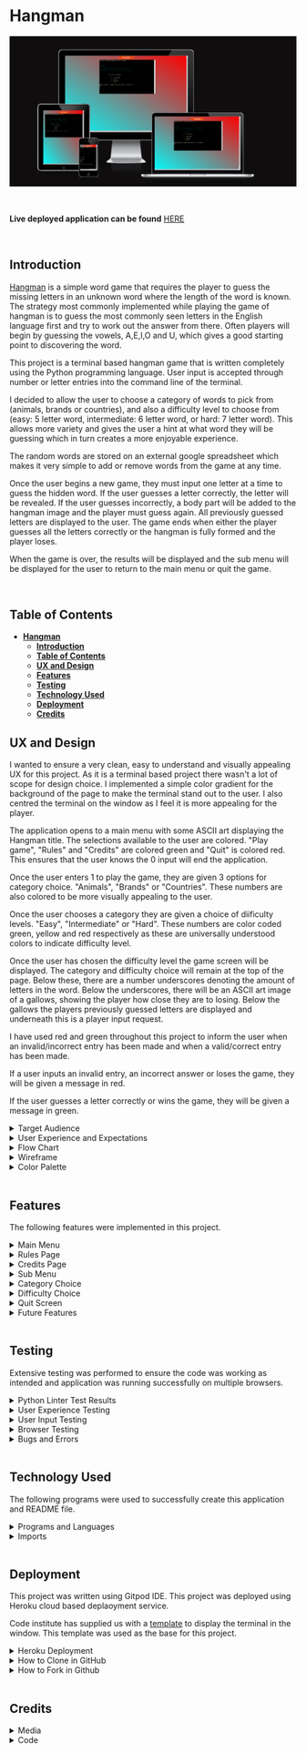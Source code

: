 # **Hangman**

![Am I responsive image](readme-images/am-i-responsive.png)

<br>

**Live deployed application can be found** [HERE](https://hangman-james-fitz.herokuapp.com/)  

<br>

## **Introduction**

[Hangman](https://en.wikipedia.org/wiki/Hangman_(game)) is a simple word game that requires the player to guess the missing letters in an unknown word where the length of the word is known.
The strategy most commonly implemented while playing the game of hangman is to guess the most commonly seen letters in the English language first and try to work out the answer from there.
Often players will begin by guessing the vowels, A,E,I,O and U, which gives a good starting point to discovering the word.

This project is a terminal based hangman game that is written completely using the Python programming language.
User input is accepted through number or letter entries into the command line of the terminal.

I decided to allow the user to choose a category of words to pick from (animals, brands or countries), and also a difficulty level to choose from (easy: 5 letter word, intermediate: 6 letter word, or hard: 7 letter word).
This allows more variety and gives the user a hint at what word they will be guessing which in turn creates a more enjoyable experience.

The random words are stored on an external google spreadsheet which makes it very simple to add or remove words from the game at any time.

Once the user begins a new game, they must input one letter at a time to guess the hidden word.
If the user guesses a letter correctly, the letter will be revealed.
If the user guesses incorrectly, a body part will be added to the hangman image and the player must guess again.
All previously guessed letters are displayed to the user.
The game ends when either the player guesses all the letters correctly or the hangman is fully formed and the player loses.

When the game is over, the results will be displayed and the sub menu will be displayed for the user to return to the main menu or quit the game.

<br>

## **Table of Contents**
- [**Hangman**](#hangman)
  - [**Introduction**](#introduction)
  - [**Table of Contents**](#table-of-contents)
  - [**UX and Design**](#ux-and-design)
  - [**Features**](#features)
  - [**Testing**](#testing)
  - [**Technology Used**](#technology-used)
  - [**Deployment**](#deployment)
  - [**Credits**](#credits)



## **UX and Design**  

I wanted to ensure a very clean, easy to understand and visually appealing UX for this project.
As it is a terminal based project there wasn't a lot of scope for design choice.
I implemented a simple color gradient for the background of the page to make the terminal stand out to the user.
I also centred the terminal on the window as I feel it is more appealing for the player.

The application opens to a main menu with some ASCII art displaying the Hangman title.
The selections available to the user are colored. "Play game", "Rules" and "Credits" are colored green and "Quit" is colored red.
This ensures that the user knows the 0 input will end the application.

Once the user enters 1 to play the game, they are given 3 options for category choice.
"Animals", "Brands" or "Countries".
These numbers are also colored to be more visually appealing to the user.

Once the user chooses a category they are given a choice of diificulty levels.
"Easy", "Intermediate" or "Hard".
These numbers are color coded green, yellow and red respectively as these are universally understood colors to indicate difficulty level.

Once the user has chosen the difficulty level the game screen will be displayed.
The category and difficulty choice will remain at the top of the page.
Below these, there are a number underscores denoting the amount of letters in the word.
Below the underscores, there will be an ASCII art image of a gallows, showing the player how close they are to losing.
Below the gallows the players previously guessed letters are displayed and underneath this is a player input request.

I have used red and green throughout this project to inform the user when an invalid/incorrect entry has been made and when a valid/correct entry has been made.

If a user inputs an invalid entry, an incorrect answer or loses the game, they will be given a message in red.

If the user guesses a letter correctly or wins the game, they will be given a message in green.

<details><summary>Target Audience</summary>

- This game is suitable for all age groups.
- This game was made for fans of simple word games.
- This game is for anyone that enjoys simple terminal based games.

</details>

<details><summary>User Experience and Expectations</summary>  

- Simple game to play.
- Clear instructions and rules that are easy to understand.
- Simple design and easy navigation.
- intuative design where results and outcomes are easily identified and displayed.
- Clear indication of input errors to the user.
- Ability to see progress throughout the game, how many guesses are left, how many letters guessed correctly, which letters have already been guessed.
- Variety and choice for a new experience every time.
- Ability to return to the main menu at the end of the game and restart the application.

</details>

<details><summary>Flow Chart</summary>  

I created the flowchart before starting to write the code to give myself a good understanding and idea of what I wanted to achieve.
It was useful knowing where the input errors could occur and what to do if that happened.
There are some optional additions on the flowchart that I ultimately did decide to implement into the project.

![Flowchart image](readme-images/hangman-flowchart.webp)

</details>

<details><summary>Wireframe</summary>  

I had a simple wireframe design for this project with a main menu, rules section, credits section and main game screen.
The end design is very similar to the wireframe with only a few small differences.

- Main Menu

![Main menu image](readme-images/wireframe-main-menu.webp)

- Rules Screen

![Rules screen image](readme-images/wireframe-rules-page.webp)

- Credits Screen

![Credits screen image](readme-images/wireframe-credits-page.webp)

- Category Choice

![Category choice image](readme-images/wireframe-category-choice.webp)

- Difficulty Choice 

![Difficulty choice image](readme-images/wireframe-difficulty-choice.webp)

- Game Screen 

![Game screen image](readme-images/wireframe-game-screen.webp)

- Correct Guess

![Correct guess image](readme-images/wireframe-correct-guess.webp)

- Error Guess

![Error guess image](readme-images/wireframe-error-guess.webp)

- Win Screen 

![Win screen image](readme-images/wireframe-win-message.webp)

</details>

<details><summary>Color Palette</summary>

As this is a terminal based project, there wasn't much scope for color modifications.
I added color to the terminal using colorama, and I added a simple red to cyan gradient background to the body of the page using css.

![Color palette image](readme-images/color-palette.png)

</details>

<br>

## **Features** 

The following features were implemented in this project.

<details><summary>Main Menu</summary>     

I decided to implement a main menu in this project to allow the user to navigate to different sections of the application with ease.
The hangman ASCII art was used to make the menu screen more appealing to the player.
The main menu contains 4 options, "Play Game" will run the main game function, "Rules" will display the rules for the game and a sub menu to return to the main menu, "Credits will display the credits for the game and a sub menu to return to the main menu, and "Quit" will exit the application and display a goodbye message.

![Main menu image](readme-images/testing-main-menu.png)

</details>

<details><summary>Rules Page</summary>     

The rules section is used to instruct the user on the rules of this hangman game. This section contains a sub menu to return to the main menu or quit the application.
I chose to keep this section simple with only the rules heading being colored as I wanted it to be easily read and understood by the player.

![Rules menu image](readme-images/testing-rules.png)

</details>

<details><summary>Credits Page</summary>     

The credits section allows the user to see information about the creator of the game, links to the github repository, linkdin page and a thank you section.
The colorscheme and dusign was kept the dame as the rules section.

![Credits menu image](readme-images/testing-credits.png)

</details>

<details><summary>Sub Menu</summary>  

The Sub menu is displayed at the end of the credits, rules and when the game is over.
This allows the user to easily navigate back to the main menu.

![Sub menu image](readme-images/sub-menu.png)

</details>

<details><summary>Category Choice</summary>

The category choice is displayed when the user starts a new game. This allows the user to customise their game and have a unique experience during every playthrough.

![Category choice image](readme-images/testing-category-choice.png)

</details>

<details><summary>Difficulty Choice</summary>

The difficulty choice is diplayed once the category has been selected. This will allow the user to challege themselves to more difficult words on subsequent playthroughs.

![Difficulty choice image](readme-images/testing-difficulty-choice.png)

</details>

<details><summary>Quit Screen</summary>

Once the player chooses the "Quit" option on either the main menu or sub menu, they are greeted with the following message and ASCII art.

![Quit screen image](readme-images/testing-main-menu-quit.png)

</details>

<details><summary>Future Features</summary>  

- Ability for player to input their own words or categories that will be pushed to the google sheet.  
- Ability for the player to guess the whole word at once rather than letter by letter.
- Implementation of timed game mode that will allocate a specified amount to time to make a guess depending on the difficulty level.

</details>

<br>

## **Testing**  

Extensive testing was performed to ensure the code was working as intended and application was running successfully on multiple browsers.

<details><summary>Python Linter Test Results</summary>  

All python code was passed through the Code Institute Python Linter with no errors.

![Python linter results image](readme-images/ci-python-linter-results.png)

</details>

<details><summary>User Experience Testing</summary>

| User requirement | Image | Requirement met? Y/N | 
| ---------------- | ----- | -------------------- |
| I want to be shown a clear main menu when the application is loaded. | ![Main menu test image](readme-images/testing-main-menu.png) | Y |
| I want to be shown an error message that clearly states why the error has occurred if I make an incorrect input. | ![Input error not a number image](readme-images/testing-input-error-not-number.png) ![Input error not an option image](readme-images/testing-input-error-not-option.png) | Y | 
| I want to be able to view the rules for the game. | ![Rules test image](readme-images/testing-rules.png) | Y | 
| I want to be able to see who created the game. | ![Credits menu test image](readme-images/testing-credits.png) | Y | 
| I want to be able to choose my random word from different categories. | ![Category test image](readme-images/testing-category-choice.png) | Y | 
| I want to be able to choose from different difficulty levels. | ![Difficulty test image](readme-images/testing-difficulty-choice.png) | Y | 
| When the game starts, I want to be able to see my category, difficulty level, and how many letters I need to guess. | ![Opening game screen test image](readme-images/testing-opening-game-screen.png) | Y |
| If I make an invalid guess, or guess a letter that has already been guessed, I want a message to tell me why my guess was invalid, and I don't want this to affect my lives remaining. | ![Invalid letter input test image](readme-images/testing-not-a-letter.png) ![Multiple letter input test image](readme-images/testing-multiple-input.png)| Y | S
| When I make a correct guess, I want to be shown a message that my guess was correct, I want the correct letter to appear in the random word. | ![Correct guess test image](readme-images/testing-correct-guess.png) | Y | 
| When I make an incorrect guess, I want a message to display that my guess was incorrect and I want to know how many lives I have left. | ![Incorrect guess test image](readme-images/testing-incorrect-guess.png) | Y |
| When I win, I want to be shown a message that I won and I want the option to quit or play again. | ![Win screen test image](readme-images/testing-win-screen.png) | Y | 
| When I lose, I want to be told what the word was and I want the option to quit or play again. | ![Lose screen test image](readme-images/testing-lose-screen.png) | Y |

</details>

<details><summary>User Input Testing</summary>

| Test Area | Input To Validate | Expected Outcome | Actual Outcome | Pass/Fail |
| --------- | ----------------- | ---------------- | -------------- | --------- |
| Main Menu | N/A | Load main_menu function | As required | Pass |
| Main Menu | Input 0 | Quit the application | As required | Pass |
| Main Menu | Input 3 | Display credits | As required | Pass |
| Main Menu | Input 2 | Display rules | As required | Pass |
| Main Menu | Input 1 | Run the main game function | As required | Pass |
| Main Menu | Input any other number | Error message - Invalid choice - loop back to request input | As required | Pass |
| Main Menu | Input any other character | Error message - Not a number - loop back to request input | As required | Pass |
| Credits | Input 1 | Return to main menu | As required | Pass |
| Credits | Input 0 | Quit the application | As required | Pass |
| Credits | Input any other number | Error message - Invalid choice - loop back to request input | As required | Pass |
| Credits | Input any other character | Error message - Not a number - loop back to request input | As required | Pass |
| Rules | Input 1 | Return to main menu | As required | Pass |
| Rules | Input 0 | Quit the application | As required | Pass |
| Rules | Input any other number | Error message - Invalid choice - loop back to request input | As required | Pass |
| Rules | Input any other character | Error message - Not a number - loop back to request input | As required | Pass |
| Category Choice | Input 1 | Selects "Animals" category | As required | Pass |
| Category Choice | Input 2 | Selects "Brands" category | As required | Pass |
| Category Choice | Input 3 | Selects "Countries" category | As required | Pass |
| Category Choice | Input any other number | Error message - Invalid choice - loop back to request input | As required | Pass |
| Category Choice | Input any other character | Error message - Not a number - loop back to request input | As required | Pass |
| Difficulty Choice | Input 1 | Selects "Easy" difficulty | As required | Pass |
| Difficulty Choice | Input 2 | Selects "Intermediate" difficulty | As required | Pass |
| Difficulty Choice | Input 3 | Selects "Hard" difficulty | As required | Pass |
| Difficulty Choice | Input any other number | Error message - Invalid choice - loop back to request input | As required | Pass |
| Difficulty Choice | Input any other character | Error message - Not a number - loop back to request input | As required | Pass |
| Main Game Screen | Input a number | Error message - Invalid choice - loop back to request input | As required | Pass |
| Main Game Screen | Input multiple letters | Error message - One letter at a time - loop back to request input | As required | Pass |
| Main Game Screen | Correct letter guess | Display correct letter message, add letter to guessed letters list and display correctly guessed letter in the random word | As required | Pass |
| Main Game Screen | Guess all letters correctly | Display win message, display sub_menu to return to main menu or quit the application | As required | Pass |
| Main Game Screen | Incorrect letter guess | Display incorrect letter message, add letter to guessed letters list, remove one from guesses remaining and add body part to hangman | As required | Pass |
| Main Game Screen | Make 7 incorrect guesses | Display lose message, display sub_menu to return to main menu or quit the application | As required | Pass |

</details>

<details><summary>Browser Testing</summary>

The application was tested on multiple browers and a mobile android device. Results are seen below.

| Browser | Image | Result |
| ------- | ----- | ------ |
| Chrome | ![Chrome test results image](readme-images/chrome-test.png) | Working as expected |
| Firefox | ![Firefox test results image](readme-images/firefox-test.png) | Working as expected |
| Microsoft Edge | ![Microsoft edge test results image](readme-images/microsoft-edge-test.png) | Working as expected |
| Android Mobile | ![Android test results image](readme-images/android-test.jpg) | Working as expected |

</details>

<details><summary>Bugs and Errors</summary>

There were many "line too long" errors in gitpod during development but these have all been dealt with by separating long lines of code onto multiple lines to avoid the error.

There was an error where wrong guesses were not being updated correctly, they would not decrease when an incorrect guess was made. They would only decrease after the next guess was made agter an incorrect guess. This was dealt with by moving the <code>wrong_guesses += 1</code> to the beginning of the else statement to ensure it was incremented before being printed to the console.

There was an error with colorama not working correctly with Horoku, this was solved when the requirements.txt file was updated in gitpod.

</details>

<br>

## **Technology Used**  

The following programs were used to successfully create this application and README file.

<details><summary>Programs and Languages</summary>

- [Python programming language](https://en.wikipedia.org/wiki/Python_(programming_language)) - Used to write all of the code.
- [Github](https://github.com/) - Used to store the code progress and history.
- [Gitpod](https://www.gitpod.io/) - IDE used to write the python code, validate and push to github to document code progress.
- [Google sheets](https://www.google.com/sheets/about/) - Used to store the random words for our game.
- [Google cloud](https://cloud.google.com/) - Used to enable API's for the project.
- [Balsamiq](https://balsamiq.com/) - Used to create wireframes.
- [Lucidchart](https://www.lucidchart.com/pages/) - Used to create flowchart.
- [CI Python Linter](https://pep8ci.herokuapp.com/) - Used to check validity of Python code ensuring PEP 8standard is met.

</details>

<details><summary>Imports</summary>

- random - Allow a random word to be chosen.
- os - Allow clear function to clear terminal.
- gspread - Allow program to link with google sheets.
- colorama - Allow terminal print messages to be colored.

</details>

<br>

## **Deployment**  

This project was written using Gitpod IDE.
This project was deployed using Heroku cloud based deplaoyment service.

Code institute has supplied us with a [template](https://github.com/Code-Institute-Org/python-essentials-template) to display the terminal in the window. This template was used as the base for this project.

<details><summary>Heroku Deployment</summary>  

1. Creat an account at [Heroku](https://www.heroku.com).
2. Select *New* in the top-right corner of your Heroku Dashboard, and select *Create new app* from the dropdown menu.
3. Your app name must be unique, and then choose a region closest to you (EU or USA), and finally, select *Create App*.
4. From the new app *Settings*, click *Reveal Config Vars*, and set the value of KEY to `PORT`, and the value to `8000` then select *add*.
5. Further down, to support dependencies, select *Add Buildpack*.
6. The order of the buildpacks is important, select `Python` first, then `Node.js` second. (if they are not in this order, you can drag them to rearrange them)

Heroku needs two additional files in order to deploy properly.
- requirements.txt
- Procfile

You can install this project's requirements (where applicable) using: `pip3 install -r requirements.txt`. If you have your own packages that have been installed, then the requirements file needs updated using: `pip3 freeze --local > requirements.txt`

The Procfile can be created with the following command: `echo web: node index.js > Procfile`

For Heroku deployment, follow these steps to connect your GitHub repository to the newly created app:

- In the Terminal/CLI, connect to Heroku using this command: `heroku login -i`
- Set the remote for Heroku: `heroku git:remote -a <app_name>` (replace app_name with your app, without the angle-brackets)
- After performing the standard Git `add`, `commit`, and `push` to GitHub, you can now type: `git push heroku main`

The frontend terminal should now be connected and deployed to Heroku.

</details>

<details><summary>How to Clone in GitHub</summary>  

1. Navigate to the required repository on GitHub.  
2. Click the "Code" button, located below the nav bar and above the file list.  
3. Select either "HTTPS", "SSH" or "Github CLI" and click the copy button.  
4. Open Git Bash.  
5. Change the location of your cloned repository.  
6. Type <code>git clone</code> and then paste the URL you copied.  
7. Press “Enter” to create your clone.  

</details>  

<details><summary>How to Fork in Github</summary>  

1. Navigate to the required repository on GitHub.
2. Click "Fork" on the top right hand corner of the page.
3. Click "Create Fork" at the bottom of the page.

</details>  

<br>

## **Credits**  

<details><summary>Media</summary>  

- [Patorjk.com](https://patorjk.com/software/taag/#p=display&h=0&v=0&f=AMC%20Razor&t=Hangman) - Used to create ASCII art.
- [Lucidchart](https://www.lucidchart.com/pages/) - Used to create flowchart.
- [Balsamiq](https://balsamiq.com/) - Used to create wireframes.

</details>  

<details><summary>Code</summary>  

- [Colorama tutorial](https://www.youtube.com/watch?v=bg-quTTOeH4&ab_channel=TechNotebook) - Used to learn how to implement colorama into code.
- Code institute tutors.
- Fellow students in the CI Slack community and members of my study group.
- Stack overflow community advice on loops.
- Thanks to mentor Chris Quinn as always for the great ideas and advice.

</details>  